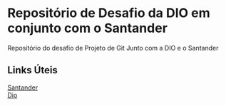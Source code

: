 <h1>Repositório de Desafio da DIO em conjunto com o Santander</h1>

Repositório do desafio de Projeto de Git Junto com  a DIO e o Santander 

<h2>Links Úteis</h2>

[Santander](https://www.santander.com.br/)
<br>
[Dio](https://www.dio.me/)
